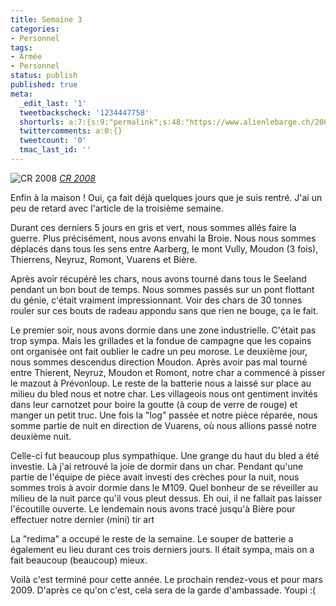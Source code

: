 ```yaml
---
title: Semaine 3
categories:
- Personnel
tags:
- Armée
- Personnel
status: publish
published: true
meta:
  _edit_last: '1'
  tweetbackscheck: '1234447758'
  shorturls: a:7:{s:9:"permalink";s:48:"https://www.alienlebarge.ch/2008/09/10/semaine-3/";s:7:"tinyurl";s:25:"https://tinyurl.com/alnxex";s:4:"isgd";s:17:"https://is.gd/ikeJ";s:5:"bitly";s:18:"https://bit.ly/7JCa";s:5:"snipr";s:22:"https://snipr.com/b9xe7";s:5:"snurl";s:22:"https://snurl.com/b9xe7";s:7:"snipurl";s:24:"https://snipurl.com/b9xe7";}
  twittercomments: a:0:{}
  tweetcount: '0'
  tmac_last_id: ''
---
```

<img src="https://farm4.static.flickr.com/3271/2830907030_02cc8653ed.jpg" alt="CR 2008" />
<em><a title="photo sharing" href="https://www.flickr.com/photos/alienlebarge/2830907030/">CR 2008</a></em>

Enfin à la maison ! Oui, ça fait déjà quelques jours que je suis rentré. J'ai  un peu de retard avec l'article de la troisième semaine.

Durant ces derniers 5 jours en gris et vert, nous sommes allés faire la  guerre. Plus précisément, nous avons envahi la Broie. Nous nous sommes déplacés  dans tous les sens entre Aarberg, le mont Vully, Moudon (3 fois), Thierrens,  Neyruz, Romont, Vuarens et Bière.

Après avoir récupéré les chars, nous avons tourné dans tous le Seeland  pendant un bon bout de temps. Nous sommes passés sur un pont flottant du génie,  c'était vraiment impressionnant. Voir des chars de 30 tonnes rouler sur ces  bouts de radeau appondu sans que rien ne bouge, ça le fait.

Le premier soir, nous avons dormie dans une zone industrielle. C'était pas  trop sympa. Mais les grillades et la fondue de campagne que les copains ont  organisée ont fait oublier le cadre un peu morose. Le deuxième jour, nous sommes  descendus direction Moudon. Après avoir pas mal tourné entre Thierent, Neyruz,  Moudon et Romont, notre char a commencé à pisser le mazout à Prévonloup. Le  reste de la batterie nous a laissé sur place au milieu du bled nous et notre  char. Les villageois nous ont gentiment invités dans leur carnotzet pour boire  la goutte (à coup de verre de rouge) et manger un petit truc. Une fois la "log"  passée et notre pièce réparée, nous somme partie de nuit en direction de  Vuarens, où nous allions passé notre deuxième nuit.

Celle-ci fut beaucoup plus sympathique. Une grange du haut du bled a été  investie. Là j'ai retrouvé la joie de dormir dans un char. Pendant qu'une partie  de l'équipe de pièce avait investi des crèches pour la nuit, nous sommes trois à  avoir dormie dans le M109. Quel bonheur de se réveiller au milieu de la nuit  parce qu'il vous pleut dessus. Eh oui, il ne fallait pas laisser l'écoutille  ouverte.
Le lendemain nous avons tracé jusqu'à Bière pour effectuer notre  dernier (mini) tir art

La "redima" a occupé le reste de la semaine. Le souper de batterie a  également eu lieu durant ces trois derniers jours. Il était sympa, mais on a  fait beaucoup (beaucoup) mieux.

Voilà c'est terminé pour cette année. Le prochain rendez-vous et pour mars  2009. D'après ce qu'on c'est, cela sera de la garde d'ambassade. Youpi :(
